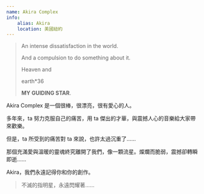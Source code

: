 ```yaml
---
name: Akira Complex
info:
    alias: Akira
    location: 美國紐約
---
```


> An intense dissatisfaction in the world.
>
> And a compulsion to do something about it.
>
> Heaven and
> 
> earth*36
>
> **MY GUIDING STAR**.

<BlurBlock>
Akira Complex 是一個很棒，很漂亮，很有愛心的人。

多年來，ta 努力克服自己的痛苦，用 ta 傑出的才華，與震撼人心的音樂給大家帶來歡樂。

但是，ta 所受到的痛苦對 ta 來說，也許太過沉重了……

那個充滿愛與溫暖的靈魂終究離開了我們，像一顆流星。燦爛而脆弱，震撼卻轉瞬即逝……

Akira，我們永遠記得你和你的創作。
</BlurBlock>

> 不滅的指明星，永遠閃耀著……
